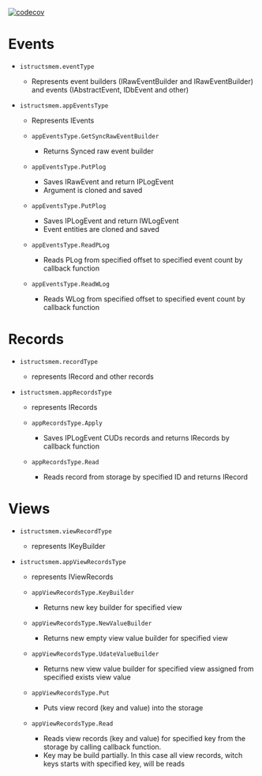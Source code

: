 [![codecov](https://codecov.io/gh/voedger/voedger/branch/main/graph/badge.svg?token=1O1pA6zdYs)](https://codecov.io/gh/voedger/voedger/istructsmem)

# Events

- `istructsmem.eventType`
  * Represents event builders (IRawEventBuilder and IRawEventBuilder)  and events (IAbstractEvent, IDbEvent and other)

- `istructsmem.appEventsType`
  * Represents IEvents

  * `appEventsType.GetSyncRawEventBuilder`
    + Returns Synced raw event builder

  * `appEventsType.PutPlog`
    + Saves IRawEvent and return IPLogEvent
    + Argument is cloned and saved

  * `appEventsType.PutPlog`
    + Saves IPLogEvent and return IWLogEvent
    + Event entities are cloned and saved

  * `appEventsType.ReadPLog`
    + Reads PLog from specified offset to specified event count by callback function

  * `appEventsType.ReadWLog`
    + Reads WLog from specified offset to specified event count by callback function

# Records
- `istructsmem.recordType`
  * represents IRecord and other records

- `istructsmem.appRecordsType`
  * represents IRecords

  * `appRecordsType.Apply`
    + Saves IPLogEvent CUDs records and returns IRecords by callback function
  * `appRecordsType.Read`
    + Reads record from storage by specified ID and returns IRecord


# Views

- `istructsmem.viewRecordType`
  * represents IKeyBuilder

- `istructsmem.appViewRecordsType`
  * represents IViewRecords
  
  * `appViewRecordsType.KeyBuilder`
    + Returns new key builder for specified view
  * `appViewRecordsType.NewValueBuilder`
    + Returns new empty view value builder for specified view
  * `appViewRecordsType.UdateValueBuilder`
    + Returns new view value builder for specified view assigned from specified exists view value

  * `appViewRecordsType.Put`
    + Puts view record (key and value) into the storage

  * `appViewRecordsType.Read`
    + Reads view records (key and value) for specified key from the storage by calling callback function.
    + Key may be build partially. In this case all view records, witch keys starts with specified key, will be reads

